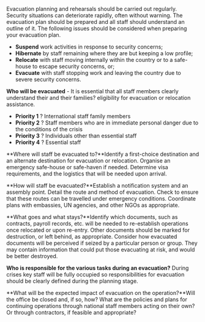 [Title]: # (Phase One  - Planning)
[Difficulty]: # (Beginner)
[Order]: # (0)

Evacuation planning and rehearsals should be carried out regularly. Security situations can deteriorate rapidly, often without warning.  The evacuation plan should be prepared and all staff should understand an outline of it. The following issues should be considered when preparing your evacuation plan.

*   **Suspend** work activities in response to security concerns;
*   **Hibernate** by staff remaining where they are but keeping a low profile;
*   **Relocate** with staff moving internally within the country or to a safe-house to escape security concerns, or;
*   **Evacuate** with staff stopping work and leaving the country due to severe security concerns.

**Who will be evacuated** - It is essential that all staff members clearly understand their and their families? eligibility for evacuation or relocation assistance.

*   **Priority 1** ? International staff family members
*   **Priority 2** ? Staff members who are in immediate personal danger due to the conditions of the crisis
*   **Priority 3** ? Individuals other than essential staff
*   **Priority 4** ? Essential staff

**Where will staff be evacuated to?**Identify a first-choice destination and an alternate destination for evacuation or relocation.  Organise an emergency safe-house or safe-haven if needed. Determine visa requirements, and the logistics that will be needed upon arrival.

**How will staff be evacuated?**Establish a notification system and an assembly point.  Detail the route and method of evacuation. Check to ensure that these routes can be travelled under emergency conditions. Coordinate plans with embassies, UN agencies, and other NGOs as appropriate.

**What goes and what stays?**Identify which documents, such as contracts, payroll records, etc. will be needed to re-establish operations once relocated or upon re-entry.  Other documents should be marked for destruction, or left behind, as appropriate.  Consider how evacuated documents will be perceived if seized by a particular person or group.  They may contain information that could put those evacuating at risk, and would be better destroyed.

**Who is responsible for the various tasks during an evacuation?** During crises key staff will be fully occupied so responsibilities for evacuation should be clearly defined during the planning stage.

**What will be the expected impact of evacuation on the operation?**Will the office be closed and, if so, how?  What are the policies and plans for continuing operations through national staff members acting on their own?  Or through contractors, if feasible and appropriate?

